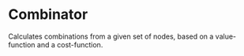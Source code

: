 # Combinator

Calculates combinations from a given set of nodes, based on a value-function and a cost-function.
